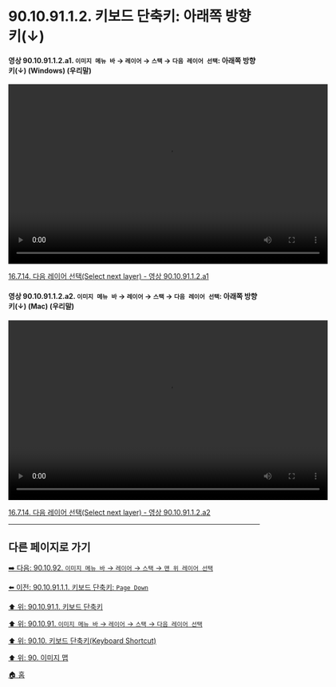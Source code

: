# 90.10.91.1.2. 키보드 단축키: 아래쪽 방향키(↓)

<a id="90-10-91-01-02-a1"></a>

#### 영상 90.10.91.1.2.a1. `이미지 메뉴 바` → `레이어` → `스택` → `다음 레이어 선택`: 아래쪽 방향키(↓) (Windows) (우리말)
<video controls="controls" width="640" height="360" src="https://github.com/user-attachments/assets/8fe0264b-06ea-4da6-8b66-c8cf84a6f988"></video>

[16.7.14. 다음 레이어 선택(Select next layer) - 영상 90.10.91.1.2.a1](./16-07-14-select-next-layer.md#90-10-91-01-02-a1)

<a id="90-10-91-01-02-a2"></a>

#### 영상 90.10.91.1.2.a2. `이미지 메뉴 바` → `레이어` → `스택` → `다음 레이어 선택`: 아래쪽 방향키(↓) (Mac) (우리말)
<video controls="controls" width="640" height="360" src="https://github.com/user-attachments/assets/2c65fb72-9317-479a-b245-4c0b5cd33185"></video>

[16.7.14. 다음 레이어 선택(Select next layer) - 영상 90.10.91.1.2.a2](./16-07-14-select-next-layer.md#90-10-91-01-02-a2)

***

## 다른 페이지로 가기

[➡️ 다음: 90.10.92. `이미지 메뉴 바` → `레이어` → `스택` → `맨 위 레이어 선택`](./90-10-92-00-menu_layer_stack_select_top_layer.md)

[⬅️ 이전: 90.10.91.1.1. 키보드 단축키: `Page Down`](./90-10-91-01-01-page_down.md)

[⬆️ 위: 90.10.91.1. 키보드 단축키](./90-10-91-01-00-keyboard_shortcut.md)

[⬆️ 위: 90.10.91. `이미지 메뉴 바` → `레이어` → `스택` → `다음 레이어 선택`](./90-10-91-00-menu_layer_stack_select_next_layer.md)

[⬆️ 위: 90.10. 키보드 단축키(Keyboard Shortcut)](./90-10-00-keyboard_shortcut.md)

[⬆️ 위: 90. 이미지 맵](./90-00-image-map.md)

[🏠 홈](./00-home.md)